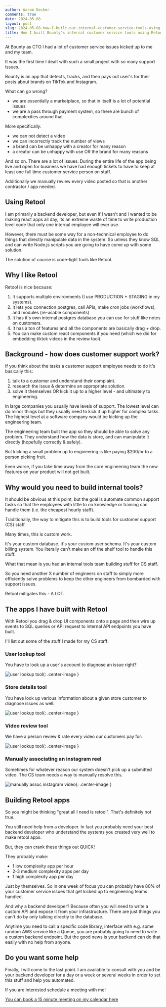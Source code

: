 ```yaml
---
author: Aaron Decker
comments: true
date: 2024-05-08
layout: post
slug: 2024-05-08-how-I-built-our-internal-customer-service-tools-using-retool
title: How I built Bounty's internal customer service tools using Retool
---
```


At Bounty as CTO I had a lot of customer service issues kicked up to me and my team. 

It was the first time I dealt with such a small project with so many support issues.

Bounty is an app that detects, tracks, and then pays out user's for their posts about brands on TikTok and Instagram.

What can go wrong?

- we are essentially a marketplace, so that in itself is a lot of potential issues
- we are a pass through payment system, so there are bunch of complexities around that

More specifically:

- we can not detect a video
- we can incorrectly track the number of views
- a brand can be unhappy with a creator for many reason
- a creator can be unhappy with use OR the brand for many reasons

And so on. There are a lot of issues. During the entire life of the app being live and open for business we have had enough tickets to have to keep at least one full time customer service person on staff.

Additionally we manually review every video posted so that is another contractor / app needed. 


## Using Retool

I am primarily a backend developer, but even if I wasn't and I wanted to be making react apps all day, its an extreme waste of time to write production level code that only one internal employee will ever use. 

However, there must be some way for a non-technical employee to do things that directly manipulate data in the system. So unless they know SQL and can write Node.js scripts you are going to have come up with some solution.

The solution of course is code-light tools like Retool.

## Why I like Retool 

Retool is nice because:

1. It supports multiple environments (I use PRODUCTION + STAGING in my systems).
2. It lets you connection postgres, call APIs, make cron jobs (workflows), and modules (re-usable components)
3. It has it's own internal postgres database you can use for stuff like notes on customers.
4. It has a ton of features and all the components are basically drag + drop.
5. You can make custom react components if you need (which we did for embedding tiktok videos in the review tool).

## Background - how does customer support work?

If you think about the tasks a customer support employee needs to do it's basically this:

1. talk to a customer and understand their complaint.
2. research the issue & determine an appropriate solution.
3. solve it themselves OR kick it up to a higher level - and ultimately to engineering. 

In large companies you usually have levels of support. The lowest level can do minor things but they usually need to kick it up higher for complex tasks. The highest level at a software company would be kicking up the engineering team. 

The engineering team built the app so they should be able to solve any problem. They understand how the data is store, and can manipulate it directly (hopefully correctly & safely). 

But kicking a small problem up to engineering is like paying $200/hr to a person picking fruit.

Even worse, if you take time away from the core engineering team the new features on your product will not get built. 

## Why would you need to build internal tools?

It should be obvious at this point, but the goal is automate common support tasks so that the employees with little to no knowledge or training can handle them (i.e. the cheapest hourly staff).

Traditionally, the way to mitigate this is to build tools for customer support (CS) staff. 

Many times, this is custom work.

It's your custom database. It's your custom user schema. It's your custom billing system. You literally can't make an off the shelf tool to handle this stuff.

What that mean is you had an internal tools team building stuff for CS staff. 

So you need another X number of engineers on staff to simply more efficiently solve problems to keep the other engineers from bombarded with support issues. 

Retool mitigates this - A LOT.

## The apps I have built with Retool

With Retool you drag & drop UI components onto a page and then wire up events to SQL queries or API request to internal API endpoints you have built. 

I'll list out some of the stuff I made for my CS staff:

### User lookup tool

You have to look up a user's account to diagnose an issue right?

![user lookup tool](/images/blog/retool/user-details-viewer-app.png){: .center-image }


### Store details tool

You have look up various information about a given store customer to diagnose issues as well.

![user lookup tool](/images/blog/retool/store-dashboard-lookup.png){: .center-image }


### Video review tool

We have a person review & rate every video our customers pay for:

![user lookup tool](/images/blog/retool/screenshot-approval-tool-app.png){: .center-image }

### Manually associating an instagram reel

Sometimes for whatever reason our system doesn't pick up a submitted video. The CS team needs a way to manually resolve this.

![manually assoc instagram video](/images/blog/retool/manually-assoc-instagram.png){: .center-image }


## Building Retool apps

So you might be thinking "great all I need is retool". That's definitely not true.

You still need help from a developer. In fact you probably need your best backend developer who understand the systems you created very well to make retool apps. 

But, they can crank these things out QUICK!

They probably make:

- 1 low complexity app per hour
- 2-3 medium complexity apps per day
- 1 high complexity app per day

Just by themselves. So in one week of focus you can probably have 80% of your customer service issues that get kicked up to engineering teams handled. 

And why a backend developer? Because often you will need to write a custom API and expose it from your infrastructure. There are just things you can't do by only talking directly to the database.

Anytime you need to call a specific code library, interface with e.g. some random AWS service like a Queue, you are probably going to need to write a custom backend endpoint. But the good news is your backend can do that easily with no help from anyone. 

## Do you want some help

Finally, I will come to the last point. I am available to consult with you and be your backend developer for a day or a week or several weeks in order to set this stuff and help you automated. 

If you are interested schedule a meeting with me!

[You can book a 15 minute meeting on my calendar here](https://tidycal.com/aaron.b.decker/15-minute-retool-consulting-discovery-call)

